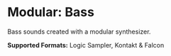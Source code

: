 # Modular: Bass
 
Bass sounds created with a modular synthesizer.

**Supported Formats:** Logic Sampler, Kontakt & Falcon
